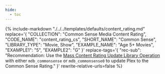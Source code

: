 ```yaml
---
hide:
  - toc
---
```

{%
    include-markdown "./../../templates/defaults/content_rating.md"
    replace='{
        "COLLECTION": "Common Sense Media Content Rating", 
        "CODE_NAME": "content_rating_cs",
        "SHORT_NAME": "Common Sense",
        "LIBRARY_TYPE": "Movie, Show",
        "EXAMPLE_NAME": "Age 5+ Movies",
        "EXAMPLE1": "5",
        "EXAMPLE2": "G"
    }'
    replace-tags='{
        "rec-sub": "Recommendation: Use the [Mass Content Rating Update Library Operation](../../config/operations.md#mass-content-rating-update) with either 
`mdb_commonsense` or `mdb_commonsense0` to update Plex to the Common Sense Rating."
    }'
    rewrite-relative-urls=false
%}